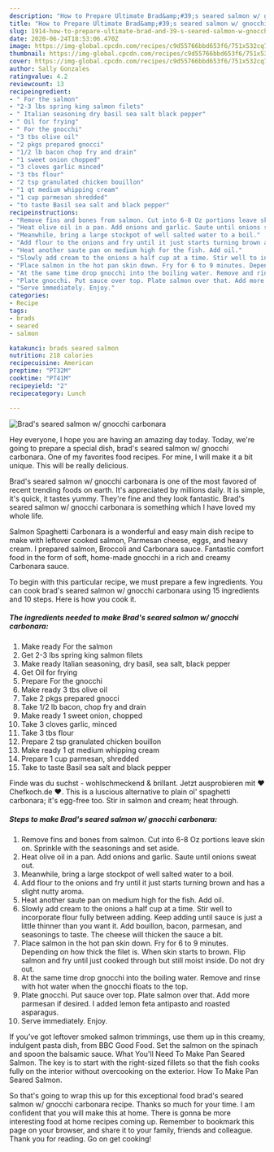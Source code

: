 ```yaml
---
description: "How to Prepare Ultimate Brad&amp;#39;s seared salmon w/ gnocchi carbonara"
title: "How to Prepare Ultimate Brad&amp;#39;s seared salmon w/ gnocchi carbonara"
slug: 1914-how-to-prepare-ultimate-brad-and-39-s-seared-salmon-w-gnocchi-carbonara
date: 2020-06-24T18:53:06.470Z
image: https://img-global.cpcdn.com/recipes/c9d55766bbd653f6/751x532cq70/brads-seared-salmon-w-gnocchi-carbonara-recipe-main-photo.jpg
thumbnail: https://img-global.cpcdn.com/recipes/c9d55766bbd653f6/751x532cq70/brads-seared-salmon-w-gnocchi-carbonara-recipe-main-photo.jpg
cover: https://img-global.cpcdn.com/recipes/c9d55766bbd653f6/751x532cq70/brads-seared-salmon-w-gnocchi-carbonara-recipe-main-photo.jpg
author: Sally Gonzales
ratingvalue: 4.2
reviewcount: 13
recipeingredient:
- " For the salmon"
- "2-3 lbs spring king salmon filets"
- " Italian seasoning dry basil sea salt black pepper"
- " Oil for frying"
- " For the gnocchi"
- "3 tbs olive oil"
- "2 pkgs prepared gnocci"
- "1/2 lb bacon chop fry and drain"
- "1 sweet onion chopped"
- "3 cloves garlic minced"
- "3 tbs flour"
- "2 tsp granulated chicken bouillon"
- "1 qt medium whipping cream"
- "1 cup parmesan shredded"
- "to taste Basil sea salt and black pepper"
recipeinstructions:
- "Remove fins and bones from salmon. Cut into 6-8 Oz portions leave skin on. Sprinkle with the seasonings and set aside."
- "Heat olive oil in a pan. Add onions and garlic. Saute until onions sweat out."
- "Meanwhile, bring a large stockpot of well salted water to a boil."
- "Add flour to the onions and fry until it just starts turning brown and has a slight nutty aroma."
- "Heat another saute pan on medium high for the fish. Add oil."
- "Slowly add cream to the onions a half cup at a time. Stir well to incorporate flour fully between adding. Keep adding until sauce is just a little thinner than you want it. Add bouillon, bacon, parmesan, and seasonings to taste. The cheese will thicken the sauce a bit."
- "Place salmon in the hot pan skin down. Fry for 6 to 9 minutes. Depending on how thick the filet is. When skin starts to brown. Flip salmon and fry until just cooked through but still moist inside. Do not dry out."
- "At the same time drop gnocchi into the boiling water. Remove and rinse with hot water when the gnocchi floats to the top."
- "Plate gnocchi. Put sauce over top. Plate salmon over that. Add more parmesan if desired. I added lemon feta antipasto and roasted asparagus."
- "Serve immediately. Enjoy."
categories:
- Recipe
tags:
- brads
- seared
- salmon

katakunci: brads seared salmon 
nutrition: 218 calories
recipecuisine: American
preptime: "PT32M"
cooktime: "PT41M"
recipeyield: "2"
recipecategory: Lunch

---
```



![Brad&#39;s seared salmon w/ gnocchi carbonara](https://img-global.cpcdn.com/recipes/c9d55766bbd653f6/751x532cq70/brads-seared-salmon-w-gnocchi-carbonara-recipe-main-photo.jpg)

Hey everyone, I hope you are having an amazing day today. Today, we're going to prepare a special dish, brad&#39;s seared salmon w/ gnocchi carbonara. One of my favorites food recipes. For mine, I will make it a bit unique. This will be really delicious.

Brad&#39;s seared salmon w/ gnocchi carbonara is one of the most favored of recent trending foods on earth. It's appreciated by millions daily. It is simple, it's quick, it tastes yummy. They're fine and they look fantastic. Brad&#39;s seared salmon w/ gnocchi carbonara is something which I have loved my whole life.

Salmon Spaghetti Carbonara is a wonderful and easy main dish recipe to make with leftover cooked salmon, Parmesan cheese, eggs, and heavy cream. I prepared salmon, Broccoli and Carbonara sauce. Fantastic comfort food in the form of soft, home-made gnocchi in a rich and creamy Carbonara sauce.


To begin with this particular recipe, we must prepare a few ingredients. You can cook brad&#39;s seared salmon w/ gnocchi carbonara using 15 ingredients and 10 steps. Here is how you cook it.

<!--inarticleads1-->

##### The ingredients needed to make Brad&#39;s seared salmon w/ gnocchi carbonara:

1. Make ready  For the salmon
1. Get 2-3 lbs spring king salmon filets
1. Make ready  Italian seasoning, dry basil, sea salt, black pepper
1. Get  Oil for frying
1. Prepare  For the gnocchi
1. Make ready 3 tbs olive oil
1. Take 2 pkgs prepared gnocci
1. Take 1/2 lb bacon, chop fry and drain
1. Make ready 1 sweet onion, chopped
1. Take 3 cloves garlic, minced
1. Take 3 tbs flour
1. Prepare 2 tsp granulated chicken bouillon
1. Make ready 1 qt medium whipping cream
1. Prepare 1 cup parmesan, shredded
1. Take to taste Basil sea salt and black pepper


Finde was du suchst - wohlschmeckend &amp; brillant. Jetzt ausprobieren mit ♥ Chefkoch.de ♥. This is a luscious alternative to plain ol&#39; spaghetti carbonara; it&#39;s egg-free too. Stir in salmon and cream; heat through. 

<!--inarticleads2-->

##### Steps to make Brad&#39;s seared salmon w/ gnocchi carbonara:

1. Remove fins and bones from salmon. Cut into 6-8 Oz portions leave skin on. Sprinkle with the seasonings and set aside.
1. Heat olive oil in a pan. Add onions and garlic. Saute until onions sweat out.
1. Meanwhile, bring a large stockpot of well salted water to a boil.
1. Add flour to the onions and fry until it just starts turning brown and has a slight nutty aroma.
1. Heat another saute pan on medium high for the fish. Add oil.
1. Slowly add cream to the onions a half cup at a time. Stir well to incorporate flour fully between adding. Keep adding until sauce is just a little thinner than you want it. Add bouillon, bacon, parmesan, and seasonings to taste. The cheese will thicken the sauce a bit.
1. Place salmon in the hot pan skin down. Fry for 6 to 9 minutes. Depending on how thick the filet is. When skin starts to brown. Flip salmon and fry until just cooked through but still moist inside. Do not dry out.
1. At the same time drop gnocchi into the boiling water. Remove and rinse with hot water when the gnocchi floats to the top.
1. Plate gnocchi. Put sauce over top. Plate salmon over that. Add more parmesan if desired. I added lemon feta antipasto and roasted asparagus.
1. Serve immediately. Enjoy.


If you&#39;ve got leftover smoked salmon trimmings, use them up in this creamy, indulgent pasta dish, from BBC Good Food. Set the salmon on the spinach and spoon the balsamic sauce. What You&#39;ll Need To Make Pan Seared Salmon. The key is to start with the right-sized fillets so that the fish cooks fully on the interior without overcooking on the exterior. How To Make Pan Seared Salmon. 

So that's going to wrap this up for this exceptional food brad&#39;s seared salmon w/ gnocchi carbonara recipe. Thanks so much for your time. I am confident that you will make this at home. There is gonna be more interesting food at home recipes coming up. Remember to bookmark this page on your browser, and share it to your family, friends and colleague. Thank you for reading. Go on get cooking!
